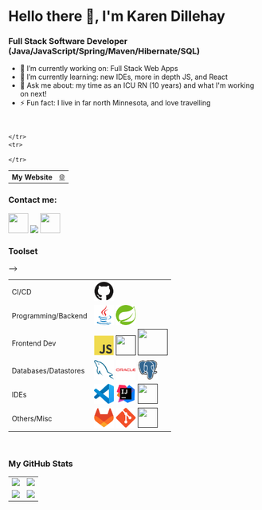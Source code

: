 # Hello there 👋, I'm Karen Dillehay

### Full Stack Software Developer (Java/JavaScript/Spring/Maven/Hibernate/SQL)

- 🔭 I’m currently working on: Full Stack Web Apps 
- 🌱 I’m currently learning: new IDEs, more in depth JS, and React
- 💬 Ask me about: my time as an ICU RN (10 years) and what I'm working on next!
- ⚡ Fun fact: I live in far north Minnesota, and love travelling

<br/>


<table>
  <tr>
<!--         <th>My Blog</th> -->
        <th>My Website</th>
         <td>
            <a href="https://https://www.fcb2c.com//">🌐</a>
        </td>
          
<!--         <th>My CV</th> -->
    </tr>
    <tr>
<!--         <td>
            <a href="https://colin-but.medium.com/"><img src="https://www.vectorlogo.zone/logos/medium/medium-ar21.svg"/></a>
        </td>
        <td>
            <a href="https://colinbut.github.io/">🌐</a>
        </td>
        <td>
            <a href="https://colinbut.github.io/online-resume">📃</a>
        </td> -->
    </tr> 
</table> 



### Contact me:

 <!-- <a href="https://twitter.com/Colin_But"><img src="https://www.vectorlogo.zone/logos/twitter/twitter-icon.svg" width="40" height="40"/></a>   -->
<a href="https://www.linkedin.com/in/karendillehay//"><img src="https://www.vectorlogo.zone/logos/linkedin/linkedin-icon.svg" width="40" height="40"/></a>
 <a href = "mailto: kadillehay@gmail.com"><img src="https://img.shields.io/badge/-Gmail-%23333?style=for-the-badge&logo=gmail&logoColor=white" target="_blank" ></a>
<a href="https://www.pinterest.com/KarenFCB2C"><img src="https://www.vectorlogo.zone/logos/pinterest/pinterest-icon.svg" width="40" height="40"/></a> 

### Toolset

<table>
<!--     <tr> 
        <td>Automation Tooling</td>
        <td>
            <a href=""><img src="https://www.vectorlogo.zone/logos/terraformio/terraformio-icon.svg" width="40" height="40"/></a>
            <a href=""><img src="https://www.vectorlogo.zone/logos/packerio/packerio-icon.svg" width="40" height="40"/></a>
            <a href=""><img src="https://www.vectorlogo.zone/logos/ansible/ansible-icon.svg" width="40" height="40"/></a>
            <a href=""><img src="https://github.com/devicons/devicon/blob/v2.13.0/icons/vagrant/vagrant-original.svg" width="40" height="40"/></a>
            <a href=""><img src="https://www.vectorlogo.zone/logos/chefio/chefio-icon.svg" width="40" height="40"/></a>
            <a href=""><img src="https://www.vectorlogo.zone/logos/jfrog/jfrog-icon.svg" width="40" height="40"/></a>
            <a href=""><img src="https://www.vectorlogo.zone/logos/nginx/nginx-icon.svg" width="40" height="40"/></a>
        </td> 
    </tr> 
     <tr> 
       <td>Cloud Engineering</td>
        <td>
            <a href=""><img src="https://github.com/devicons/devicon/blob/v2.13.0/icons/amazonwebservices/amazonwebservices-original.svg" width="40" height="40"/></a>
            <a href=""><img src="https://www.vectorlogo.zone/logos/amazon_cloudformation/amazon_cloudformation-icon.svg" width="40" height="40"/></a>
            <a href=""><img src="https://www.vectorlogo.zone/logos/amazon_eks/amazon_eks-icon.svg" width="40" height="40"/></a>
            <a href=""><img src="https://www.vectorlogo.zone/logos/amazon_ecs/amazon_ecs-icon.svg" width="40" height="40"/></a>
            <a href=""><img src="https://www.vectorlogo.zone/logos/amazon_elasticcontainer/amazon_elasticcontainer-icon.svg" width="40" height="40"/></a>
            <a href=""><img src="https://www.vectorlogo.zone/logos/amazon_cloudwatch/amazon_cloudwatch-icon.svg" width="40" height="40"/></a>
            <a href=""><img src="https://www.vectorlogo.zone/logos/serverless/serverless-icon.svg" width="40" height="40"/></a> 
             <a href=""><img src=""/></a>
            <a href=""><img src=""/></a> 
       </td> 
     </tr>  -->
    <tr>
        <td>CI/CD</td>
        <td>
<!--             <a href=""><img src="https://github.com/devicons/devicon/blob/v2.13.0/icons/jenkins/jenkins-original.svg" width="40" height="40"/></a> -->
            <a href=""><img src="https://github.com/devicons/devicon/blob/v2.13.0/icons/github/github-original.svg" width="40" height="40"/></a>
<!--             <a href=""><img src="https://github.com/devicons/devicon/blob/v2.13.0/icons/circleci/circleci-plain.svg" width="40" height="40"/></a> -->
<!--             <a href=""><img src="https://github.com/devicons/devicon/blob/v2.13.0/icons/travis/travis-plain.svg" width="40" height="40"/></a> -->
        </td>
    </tr>
<!--     <tr>
        <td>SysOps</td>
        <td>
            <a href=""><img src="https://github.com/devicons/devicon/blob/v2.13.0/icons/docker/docker-original.svg" width="40" height="40"/></a>
            <a href=""><img src="https://github.com/devicons/devicon/blob/v2.13.0/icons/kubernetes/kubernetes-plain.svg" width="40" height="40"/></a>
            <a href=""><img src="https://github.com/devicons/devicon/blob/v2.13.0/icons/linux/linux-original.svg" width="40" height="40"/></a>
            <a href=""><img src="https://github.com/devicons/devicon/blob/v2.13.0/icons/unix/unix-original.svg" width="40" height="40"/></a>
            <a href=""><img src="https://github.com/devicons/devicon/blob/v2.13.0/icons/ubuntu/ubuntu-plain.svg" width="40" height="40"/></a>
            <a href=""><img src="https://www.vectorlogo.zone/logos/servicenow/servicenow-icon.svg" width="40" height="40"/></a>
            <a href=""><img src="https://www.vectorlogo.zone/logos/pagerduty/pagerduty-icon.svg" width="40" height="40"/></a>
            <a href=""><img src="https://github.com/devicons/devicon/blob/v2.13.0/icons/bash/bash-original.svg" width="40" height="40"/></a>
        </td>
    </tr> -->
    <tr>
        <td>Programming/Backend</td>
        <td>
            <a href=""><img src="https://github.com/devicons/devicon/blob/v2.13.0/icons/java/java-original.svg" width="40" height="40"/></a>
            <a href=""><img src="https://github.com/devicons/devicon/blob/v2.13.0/icons/spring/spring-original.svg" width="40" height="40"/></a>
<!--             <a href=""><img src="https://github.com/devicons/devicon/blob/v2.13.0/icons/python/python-original.svg" width="40" height="40"/></a>
            <a href=""><img src="https://www.vectorlogo.zone/logos/kotlinlang/kotlinlang-icon.svg" width="40" height="40"/></a>
            <a href=""><img src="https://github.com/devicons/devicon/blob/v2.13.0/icons/groovy/groovy-original.svg" width="40" height="40"/></a>
            <a href=""><img src="https://www.vectorlogo.zone/logos/pocoo_flask/pocoo_flask-icon.svg" width="40" height="40"/></a>
            <a href=""><img src="https://www.vectorlogo.zone/logos/golang/golang-official.svg" width="40" height="40"/></a> -->
        </td>
    </tr>
<!--     <tr>
        <td>Monitoring & Observability</td>
        <td>
            <a href=""><img src="https://www.vectorlogo.zone/logos/splunk/splunk-icon.svg" width="40" height="40"/></a>
            <a href=""><img src="https://www.vectorlogo.zone/logos/datadoghq/datadoghq-icon.svg" width="40" height="40"/></a>
            <a href=""><img src="https://www.vectorlogo.zone/logos/elastic/elastic-icon.svg" width="40" height="40"/></a>
            <a href=""><img src="https://www.vectorlogo.zone/logos/elasticco_logstash/elasticco_logstash-icon.svg" width="40" height="40"/></a>
            <a href=""><img src="https://www.vectorlogo.zone/logos/elasticco_kibana/elasticco_kibana-icon.svg" width="40" height="40"/></a>
            <a href=""><img src="https://www.vectorlogo.zone/logos/appdynamics/appdynamics-icon.svg" width="40" height="40"/></a>
            <a href=""><img src="https://www.vectorlogo.zone/logos/prometheusio/prometheusio-icon.svg" width="40" height="40"/></a>
            <a href=""><img src="https://www.vectorlogo.zone/logos/sumologic/sumologic-icon.svg" width="40" height="40"/></a>
        </td>
    </tr> -->
    <tr>
        <td>Frontend Dev</td>
        <td>
            <a href=""><img src="https://github.com/devicons/devicon/blob/v2.13.0/icons/javascript/javascript-original.svg" width="40" height="40"/></a>
            <a href=""><img src="https://github.com/Kadillehay/Kadillehay/assets/117693236/074592c0-d1a2-4d4e-9d4f-636b6200b40b" width="40" height="40"/></a>
            <a href=""><img src="https://github.com/Kadillehay/Kadillehay/assets/117693236/1ff89edc-ee8a-4a79-8746-e8f82e41956d" width="60" height="53"/></a>
<!--             <a href=""><img src="https://github.com/devicons/devicon/blob/v2.13.0/icons/react/react-original.svg" width="40" height="40"/></a>
            <a href=""><img src="https://github.com/devicons/devicon/blob/v2.13.0/icons/redux/redux-original.svg" width="40" height="40"/></a>
            <a href=""><img src="https://www.vectorlogo.zone/logos/yeoman/yeoman-icon.svg" width="40" height="40"/></a>
            <a href=""><img src="https://www.vectorlogo.zone/logos/npmjs/npmjs-icon.svg" width="40" height="40"/></a>
            <a href=""><img src="https://github.com/devicons/devicon/blob/v2.13.0/icons/jest/jest-plain.svg" width="40" height="40"/></a>
            <a href=""><img src="https://github.com/devicons/devicon/blob/v2.13.0/icons/webpack/webpack-original.svg" width="40" height="40"/></a>
            <a href=""><img src="https://www.vectorlogo.zone/logos/sass-lang/sass-lang-icon.svg" width="40" height="40"/></a> -->
        </td>
    </tr>
    <tr>
        <td>Databases/Datastores</td>
        <td>
<!--             <a href=""><img src="https://github.com/devicons/devicon/blob/v2.13.0/icons/mongodb/mongodb-original.svg" width="40" height="40"/></a> -->
            <a href=""><img src="https://github.com/devicons/devicon/blob/v2.13.0/icons/mysql/mysql-original.svg" width="40" height="40"/></a>
<!--             <a href=""><img src="https://github.com/devicons/devicon/blob/v2.13.0/icons/redis/redis-original.svg" width="40" height="40"/></a> -->
            <a href=""><img src="https://github.com/devicons/devicon/blob/v2.13.0/icons/oracle/oracle-original.svg" width="40" height="40"/></a>
<!--             <a href=""><img src="https://www.vectorlogo.zone/logos/apache_cassandra/apache_cassandra-icon.svg" width="40" height="40"/></a> -->
            <a href=""><img src="https://github.com/devicons/devicon/blob/v2.13.0/icons/postgresql/postgresql-original.svg" width="40" height="40"/></a>
<!--             <a href=""><img src="https://github.com/devicons/devicon/blob/v2.13.0/icons/neo4j/neo4j-original.svg" width="40" height="40"/></a> -->
<!--             <a href=""><img src="https://www.vectorlogo.zone/logos/snowflake/snowflake-icon.svg" width="40" height="40"/></a> -->
        </td>
    </tr>
    <tr>
        <td>IDEs</td>
        <td>
            <a href=""><img src="https://github.com/devicons/devicon/blob/v2.13.0/icons/vscode/vscode-original.svg" width="40" height="40"/></a>
<!--             <a href=""><img src="https://github.com/devicons/devicon/blob/v2.13.0/icons/pycharm/pycharm-original.svg" width="40" height="40"/></a> -->
            <a href=""><img src="https://github.com/devicons/devicon/blob/v2.13.0/icons/intellij/intellij-original.svg" width="40" height="40"/></a>
           <a href=""><img src="https://github.com/Kadillehay/Kadillehay/assets/117693236/c883fd65-9b7a-4fbf-b873-8b2364abe7d0" width="40" height="40"/></a>
<!--             <a href=""><img src="https://github.com/devicons/devicon/blob/v2.13.0/icons/atom/atom-original.svg" width="40" height="40"/></a> -->
            <!-- <a href=""><img src="https://worldvectorlogo.com/download/sublime-text.svg"/></a> -->
        </td>
    </tr>
<!--     <tr>
        <td>Testing</td>
        <td>
            <a href=""><img src="https://github.com/devicons/devicon/blob/v2.13.0/icons/cucumber/cucumber-plain.svg" width="40" height="40"/></a>
            <a href=""><img src="https://www.vectorlogo.zone/logos/philadelphiapact/philadelphiapact-icon.svg" width="40" height="40"/></a>
            <!-- <a href=""><img src=""/></a>
            <a href=""><img src=""/></a>
            <a href=""><img src=""/></a> -->
        </td>
    </tr> -->
    <tr>
        <td>Others/Misc</td>
        <td>
<!--             <a href=""><img src="https://github.com/devicons/devicon/blob/v2.13.0/icons/gradle/gradle-plain.svg" width="40" height="40"/></a> -->
            <a href=""><img src="https://github.com/devicons/devicon/blob/v2.13.0/icons/gitlab/gitlab-original.svg" width="40" height="40"/></a>
            <a href=""><img src="https://github.com/devicons/devicon/blob/v2.13.0/icons/git/git-original.svg" width="40" height="40"/></a>
            <a href=""><img src="https://www.vectorlogo.zone/logos/getpostman/getpostman-icon.svg" width="40" height="40"/></a>
<!--             <a href=""><img src="https://github.com/devicons/devicon/blob/v2.13.0/icons/apachekafka/apachekafka-original.svg" width="40" height="40"/></a> -->
<!--             <a href=""><img src="https://github.com/devicons/devicon/blob/v2.13.0/icons/tomcat/tomcat-original.svg" width="40" height="40"/></a> -->
            <!-- <a href=""><img src=""/></a> -->
        </td>
    </tr>
</table>


<br/>



### My GitHub Stats

<table>
    <tr>
        <td>
            <img src="https://github-profile-trophy.vercel.app/?username=kadillehay&row=3&column=4&no-bg=true"/>
        </td>
        <td>
            <img src="https://github-readme-streak-stats.herokuapp.com/?user=kadillehay"/>
        </td> 
    </tr>
    <tr>
        <td>
            <img src="https://github-readme-stats.vercel.app/api?username=kadillehay&count_private=true&show_icons=true&theme=tokyonight"/>
        </td>
        <td>
            <img src="https://github-readme-stats.vercel.app/api/top-langs/?username=kadillehay&langs_count=10&layout=compact&hide=php,scss,css,html,batchfile,gherkin,freemarker,xslt,tsql,ruby,javascript"/>
        </td>
    </tr>
</table>




<!--
**colinbut/colinbut** is a ✨ _special_ ✨ repository because its `README.md` (this file) appears on your GitHub profile.

Here are some ideas to get you started:

- 🔭 I’m currently working on ...
- 🌱 I’m currently learning ...
- 👯 I’m looking to collaborate on ...
- 🤔 I’m looking for help with ...
- 💬 Ask me about ...
- 📫 How to reach me: ...
- 😄 Pronouns: ...
- ⚡ Fun fact: ...
-->
